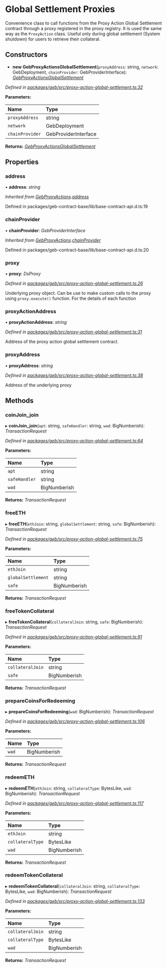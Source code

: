 # Global Settlement Proxies

Convenience class to call functions from the Proxy Action Global Settlement contract through a proxy registered in the proxy registry. It is used the same way as the `ProxyAction` class. Useful only during global settlement \(System shutdown\) for users to retrieve their collateral.

## Constructors

+ **new GebProxyActionsGlobalSettlement**\(`proxyAddress`: string, `network`: GebDeployment, `chainProvider`: GebProviderInterface\): [_GebProxyActionsGlobalSettlement_](gebproxyactionsglobalsettlement.md)

_Defined in_ [_packages/geb/src/proxy-action-global-settlement.ts:32_](https://github.com/reflexer-labs/geb.js/blob/31f836f/packages/geb/src/proxy-action-global-settlement.ts#L32)

**Parameters:**

| Name | Type |
| :--- | :--- |
| `proxyAddress` | string |
| `network` | GebDeployment |
| `chainProvider` | GebProviderInterface |

**Returns:** [_GebProxyActionsGlobalSettlement_](gebproxyactionsglobalsettlement.md)

## Properties

### address

• **address**: _string_

_Inherited from_ [_GebProxyActions_](gebproxyactions.md)_._[_address_](gebproxyactions.md#address)

Defined in packages/geb-contract-base/lib/base-contract-api.d.ts:19

### chainProvider

• **chainProvider**: _GebProviderInterface_

_Inherited from_ [_GebProxyActions_](gebproxyactions.md)_._[_chainProvider_](gebproxyactions.md#chainprovider)

Defined in packages/geb-contract-base/lib/base-contract-api.d.ts:20

### proxy

• **proxy**: _DsProxy_

_Defined in_ [_packages/geb/src/proxy-action-global-settlement.ts:26_](https://github.com/reflexer-labs/geb.js/blob/31f836f/packages/geb/src/proxy-action-global-settlement.ts#L26)

Underlying proxy object. Can be use to make custom calls to the proxy using `proxy.execute()` function. For the details of each function

### proxyActionAddress

• **proxyActionAddress**: _string_

_Defined in_ [_packages/geb/src/proxy-action-global-settlement.ts:31_](https://github.com/reflexer-labs/geb.js/blob/31f836f/packages/geb/src/proxy-action-global-settlement.ts#L31)

Address of the proxy action global settlement contract.

### proxyAddress

• **proxyAddress**: _string_

_Defined in_ [_packages/geb/src/proxy-action-global-settlement.ts:38_](https://github.com/reflexer-labs/geb.js/blob/31f836f/packages/geb/src/proxy-action-global-settlement.ts#L38)

Address of the underlying proxy

## Methods

### coinJoin\_join

▸ **coinJoin\_join**\(`apt`: string, `safeHandler`: string, `wad`: BigNumberish\): _TransactionRequest_

_Defined in_ [_packages/geb/src/proxy-action-global-settlement.ts:64_](https://github.com/reflexer-labs/geb.js/blob/31f836f/packages/geb/src/proxy-action-global-settlement.ts#L64)

**Parameters:**

| Name | Type |
| :--- | :--- |
| `apt` | string |
| `safeHandler` | string |
| `wad` | BigNumberish |

**Returns:** _TransactionRequest_

### freeETH

▸ **freeETH**\(`ethJoin`: string, `globalSettlement`: string, `safe`: BigNumberish\): _TransactionRequest_

_Defined in_ [_packages/geb/src/proxy-action-global-settlement.ts:75_](https://github.com/reflexer-labs/geb.js/blob/31f836f/packages/geb/src/proxy-action-global-settlement.ts#L75)

**Parameters:**

| Name | Type |
| :--- | :--- |
| `ethJoin` | string |
| `globalSettlement` | string |
| `safe` | BigNumberish |

**Returns:** _TransactionRequest_

### freeTokenCollateral

▸ **freeTokenCollateral**\(`collateralJoin`: string, `safe`: BigNumberish\): _TransactionRequest_

_Defined in_ [_packages/geb/src/proxy-action-global-settlement.ts:91_](https://github.com/reflexer-labs/geb.js/blob/31f836f/packages/geb/src/proxy-action-global-settlement.ts#L91)

**Parameters:**

| Name | Type |
| :--- | :--- |
| `collateralJoin` | string |
| `safe` | BigNumberish |

**Returns:** _TransactionRequest_

### prepareCoinsForRedeeming

▸ **prepareCoinsForRedeeming**\(`wad`: BigNumberish\): _TransactionRequest_

_Defined in_ [_packages/geb/src/proxy-action-global-settlement.ts:106_](https://github.com/reflexer-labs/geb.js/blob/31f836f/packages/geb/src/proxy-action-global-settlement.ts#L106)

**Parameters:**

| Name | Type |
| :--- | :--- |
| `wad` | BigNumberish |

**Returns:** _TransactionRequest_

### redeemETH

▸ **redeemETH**\(`ethJoin`: string, `collateralType`: BytesLike, `wad`: BigNumberish\): _TransactionRequest_

_Defined in_ [_packages/geb/src/proxy-action-global-settlement.ts:117_](https://github.com/reflexer-labs/geb.js/blob/31f836f/packages/geb/src/proxy-action-global-settlement.ts#L117)

**Parameters:**

| Name | Type |
| :--- | :--- |
| `ethJoin` | string |
| `collateralType` | BytesLike |
| `wad` | BigNumberish |

**Returns:** _TransactionRequest_

### redeemTokenCollateral

▸ **redeemTokenCollateral**\(`collateralJoin`: string, `collateralType`: BytesLike, `wad`: BigNumberish\): _TransactionRequest_

_Defined in_ [_packages/geb/src/proxy-action-global-settlement.ts:133_](https://github.com/reflexer-labs/geb.js/blob/31f836f/packages/geb/src/proxy-action-global-settlement.ts#L133)

**Parameters:**

| Name | Type |
| :--- | :--- |
| `collateralJoin` | string |
| `collateralType` | BytesLike |
| `wad` | BigNumberish |

**Returns:** _TransactionRequest_

